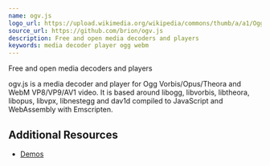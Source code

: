 ```yaml
---
name: ogv.js
logo_url: https://upload.wikimedia.org/wikipedia/commons/thumb/a/a1/Ogg_Logo.svg/1200px-Ogg_Logo.svg.png
source_url: https://github.com/brion/ogv.js
description: Free and open media decoders and players
keywords: media decoder player ogg webm
---
```


Free and open media decoders and players

ogv.js is a media decoder and player for Ogg Vorbis/Opus/Theora and WebM VP8/VP9/AV1 video. It is based around libogg, libvorbis, libtheora, libopus, libvpx, libnestegg and dav1d compiled to JavaScript and WebAssembly with Emscripten.

## Additional Resources

- [Demos](https://brionv.com/misc/ogv.js/demo/)
